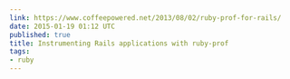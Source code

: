 ```yaml
---
link: https://www.coffeepowered.net/2013/08/02/ruby-prof-for-rails/
date: 2015-01-19 01:12 UTC
published: true
title: Instrumenting Rails applications with ruby-prof
tags:
- ruby
---
```



